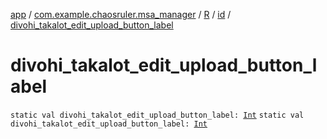 [app](../../../index.md) / [com.example.chaosruler.msa_manager](../../index.md) / [R](../index.md) / [id](index.md) / [divohi_takalot_edit_upload_button_label](.)

# divohi_takalot_edit_upload_button_label

`static val divohi_takalot_edit_upload_button_label: `[`Int`](https://kotlinlang.org/api/latest/jvm/stdlib/kotlin/-int/index.html)
`static val divohi_takalot_edit_upload_button_label: `[`Int`](https://kotlinlang.org/api/latest/jvm/stdlib/kotlin/-int/index.html)